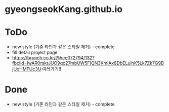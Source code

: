 # gyeongseokKang.github.io

# ToDo
* new style (기존 라인과 같은 스타일 제거) - complete
* fill detail project page
* https://brunch.co.kr/@hee072794/132?fbclid=IwAR0rsktJUO9qo27mbUW5FIQN3KmiAx8DbELuihK5Lk7Zk7G9BjUoHMFUc3U 따라가기!!

# Done 
* new style (기존 라인과 같은 스타일 제거) - complete